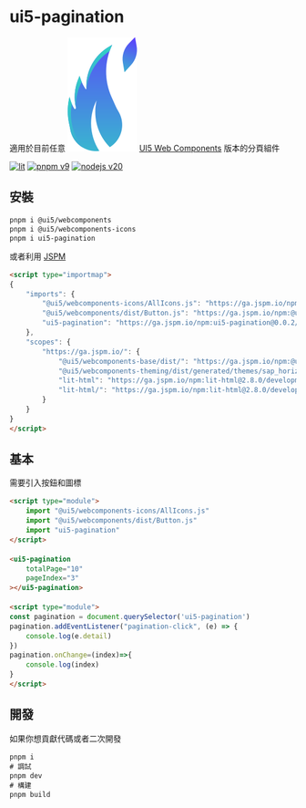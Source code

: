 # ui5-pagination

適用於目前任意 ![UI5 Web Components](./public/favicon.svg) [UI5 Web Components](https://sap.github.io/ui5-webcomponents/) 版本的分頁組件

[![lit](https://img.shields.io/badge/lit-4c64ff.svg?style=for-the-badge&logo=lit)](https://lit.dev/)
[![pnpm v9](https://img.shields.io/badge/maintained%20with-pnpm%209.0-cc00ff.svg?style=for-the-badge&logo=pnpm)](https://pnpm.io/)
[![nodejs v20](https://img.shields.io/badge/Node.js-v20.17.0-026e00.svg?style=for-the-badge&logo=nodedotjs)](https://nodejs.org/)

## 安裝

```shell
pnpm i @ui5/webcomponents
pnpm i @ui5/webcomponents-icons
pnpm i ui5-pagination
```

或者利用 [JSPM](https://generator.jspm.io/)

```html
<script type="importmap">
{
    "imports": {
        "@ui5/webcomponents-icons/AllIcons.js": "https://ga.jspm.io/npm:@ui5/webcomponents-icons@2.3.0/dist/AllIcons.js",
        "@ui5/webcomponents/dist/Button.js": "https://ga.jspm.io/npm:@ui5/webcomponents@2.3.0/dist/Button.js",
        "ui5-pagination": "https://ga.jspm.io/npm:ui5-pagination@0.0.2/dist/index.js"
    },
    "scopes": {
        "https://ga.jspm.io/": {
            "@ui5/webcomponents-base/dist/": "https://ga.jspm.io/npm:@ui5/webcomponents-base@2.3.0/dist/",
            "@ui5/webcomponents-theming/dist/generated/themes/sap_horizon/parameters-bundle.css.js": "https://ga.jspm.io/npm:@ui5/webcomponents-theming@2.3.0/dist/generated/themes/sap_horizon/parameters-bundle.css.js",
            "lit-html": "https://ga.jspm.io/npm:lit-html@2.8.0/development/lit-html.js",
            "lit-html/": "https://ga.jspm.io/npm:lit-html@2.8.0/development/"
        }
    }
}
</script>
```

## 基本

需要引入按鈕和圖標

```html
<script type="module">
    import "@ui5/webcomponents-icons/AllIcons.js"
    import "@ui5/webcomponents/dist/Button.js"
    import "ui5-pagination"
</script>

<ui5-pagination
    totalPage="10"
    pageIndex="3"
></ui5-pagination>

<script type="module">
const pagination = document.querySelector('ui5-pagination')
pagination.addEventListener("pagination-click", (e) => {
    console.log(e.detail)
})
pagination.onChange=(index)=>{
    console.log(index)
}
</script>
```

## 開發

如果你想貢獻代碼或者二次開發

```shell
pnpm i
# 調試
pnpm dev
# 構建
pnpm build
```
